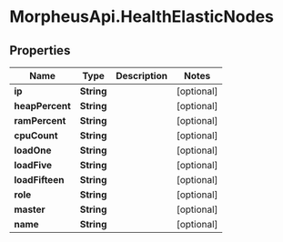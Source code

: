 # MorpheusApi.HealthElasticNodes

## Properties

Name | Type | Description | Notes
------------ | ------------- | ------------- | -------------
**ip** | **String** |  | [optional] 
**heapPercent** | **String** |  | [optional] 
**ramPercent** | **String** |  | [optional] 
**cpuCount** | **String** |  | [optional] 
**loadOne** | **String** |  | [optional] 
**loadFive** | **String** |  | [optional] 
**loadFifteen** | **String** |  | [optional] 
**role** | **String** |  | [optional] 
**master** | **String** |  | [optional] 
**name** | **String** |  | [optional] 


